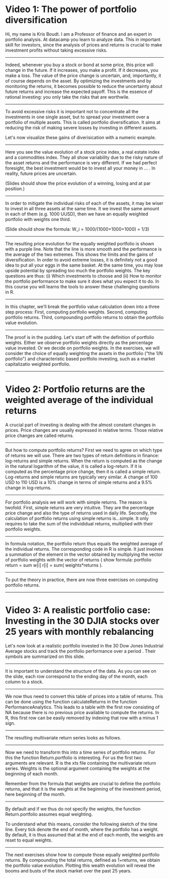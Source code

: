 # Video 1: The power of portfolio diversification

Hi, my name is Kris Boudt. I am a Professor of finance and an expert in portfolio analysis. At datacamp you learn to analyze data. This in important skill for investors, since the analysis of prices and returns is crucial to make investment profits without taking excessive risks. 

***

Indeed, whenever you buy a stock or bond at some price, this price will change in the future. If it increases, you make a profit. If it decreases, you make a loss. The value of the price change is uncertain, and, importantly, it of course depends on the asset. By optimizing the investments and by monitoring the returns, it becomes possible to reduce the uncertainty about future returns and increase the expected payoff. This is the essence of rational investing: you only take the risks that are worthwile. 

***

To avoid excessive risks it is important not to concentrate all the investments in one single asset, but to spread your investment over a portfolio of multiple assets. This is called portfolio diversification. It aims at reducing the risk of making severe losses by investing in different assets.  

Let's now visualize these gains of diverisication with a numeric example.  


***

Here you see the value evolution of a stock price index, a real estate index and a commodities index. They all show variability due to the risky nature of the asset returns and the performance is very different. If we had perfect foresight, the best investment would be to invest all your money in ... . In reality, future prices are uncertain. 

(Slides should show the price evolution of a winning, losing and at par position.)

***

In order to mitigate the individual risks of each of the assets, it may be wiser to invest in all three assets at the same time. It we invest the same amount in each of them (e.g. 1000 UUSD), then we have an equally weighted portfolio with weights one third. 

(Slide should show the formula: W_i = 1000/(1000+1000+1000) = 1/3)

***

The resulting price evolution for the equally weighted portfolio is shown with a purple line. Note that the line is more smooth and the performance is the average of the two extremes. This shows the limits and the gains of diversification. In order to avoid extreme losses, it is definitely not a good idea to put all your eggs in the same basket. At the same time, you may lose upside potential by spreading too much the portfolio weights. The key questions are thus: (i) Which investments to choose and (ii) How to monitor the portfolio performance to make sure it does what you expect it to do. In this course you will learns the tools to answer these challenging questions in R. 

***

In this chapter, we'll break the portfolio value calculation down into a three step process: First, computing portfolio weights. Second, computing portfolio returns. Third, compounding portfolio returns to obtain the portfolio value evolution.  

***

The proof is in the pudding. Let's start off with the definition of portfolio weights. Either we observe portfolio weights directly as the percentage value invested. Or we decide on portfolio weights. In the exercises, we will consider the choice of equally weighting the assets in the portfolio ("the 1/N portfolio") and characteristic based portfolio investing, such as a market capitalizatio weighted portfolio. 

***

# Video 2: Portfolio returns are the weighted average of the individual returns

A crucial part of investing is dealing with the almost constant changes in prices. Price changes are usually expressed in relative terms. Those relative price changes are called returns. 


***

But how to compute portfolio returns? First we need to agree on which type of returns we will use. There are two types of return definitions in finance: log-returns and simple returns. When the return is computed as the change in the natural logarithm of the value, it is called a log-return. If it is computed as the percentage price change, then it is called a simple return. Log-returns and simple returns are typically very similar. A change of 100 USD to 110 USD is a 10% change in terms of simple returns and a 9.5% change in log-returns. 

***

For portfolio analysis we will work with simple returns. 
The reason is twofold. First, simple returns are very intuitive. They are the percentage price change and also the type of returns used in daily life. Secondly, the calculation of portfolio returns using simple returns is...simple. It only requires to take the sum of the individidual returns, multiplied with their portfolio weights.

***

In formula notation, the portfolio return thus equals the weighted average of the individual returns. The corresponding code in R is simple. It just involves a summation of the element in the vector obtained by multiplying the vector of portfolio weights with the vector of returns ( show formula: portfolio return = sum w[i] r[i] = sum( weights*returns ). 

***

To put the theory in practice, there are now three exercises on computing portfolio returns.  


***

# Video 3: A realistic portfolio case: Investing in the 30 DJIA stocks over 25 years with monthly rebalancing

Let's now look at a realistic portfolio invested in the 30 Dow Jones Industrial Average stocks and track the portfolio performance over a period . Their symbols are summarized on this slide. 

***

It is important to understand the structure of the data. As you can see on the slide, each row correspond to the ending day of the month, each column to a stock. 

***

We now thus need to convert this table of prices into a table of returns. This can be done using the function calculateReturns in the function PerformanceAnalytics. This leads to a table with the first row consisting of NA because there is no previous price available to compute the returns. In R, this first row can be easily removed by indexing that row with a minus 1 sign.

***

The resulting multivariate return series looks as follows.

***

Now we need to transform this into a time series of portfolio returns. For this the function Return.portfolio is interesting. For us the first two arguments are relevant. R is the xts file containing
the multivariate return series. Weights is the optional argument containing the weights at the beginning of each month. 

Remember from the formula that weights are crucial to definie the portfolio returns, and that it is the weights at the beginning of the investment period, here beginning of the month.



*** 

By default and if we thus do not specify the weights, the function Return.portfolio assumes equal weighting.  


To understand what this means, consider the following sketch of the time line. Every tick denote the end of month, where the portfolio has a weight. By default, it is thus assumed that at the end of each month, the weights are reset to equal weights.  

***

The next exercises show how to compute those equally weighted portfolio returns. By compounding the total returns, defined as 1+returns, we obtain the portfolio value evolution. Plotting this wealth evolution will reveal the booms and busts of the stock market over the past 25 years. 
